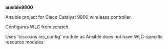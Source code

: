 **ansible9800**

Ansible project for Cisco Catalyst 9800 wirelesss controller.

Configures WLC from scratch.

Uses 'cisco.ios.ios_config' module as Ansible does not have WLC-specific resource modules
